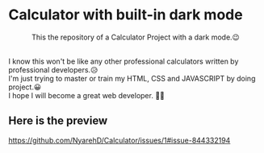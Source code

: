 <h1>Calculator with built-in dark mode</h1>

<p style="text-align: center">This the repository of a Calculator Project with a dark mode.😉</p>
<br>
I know this won't be like any other professional calculators written by professional developers.😥
<br>
I'm just trying to master or train my HTML, CSS and JAVASCRIPT by doing project.😀
<br>
I hope I will become a great web developer. 🤗🤩
<br>
<h2>Here is the preview</h2>

https://github.com/NyarehD/Calculator/issues/1#issue-844332194

